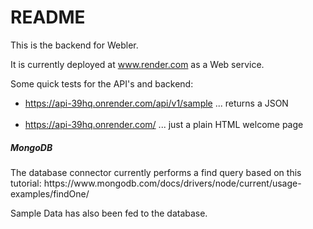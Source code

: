 # README

This is the backend for Webler.

It is currently deployed at www.render.com as a Web service.

Some quick tests for the API's and backend: <br/>
- https://api-39hq.onrender.com/api/v1/sample ... returns a JSON
<br/><br/>
- https://api-39hq.onrender.com/ ... just a plain HTML welcome page


<h5>MongoDB</h5>
The database connector currently performs a find query based on this tutorial: https://www.mongodb.com/docs/drivers/node/current/usage-examples/findOne/

Sample Data has also been fed to the database.
